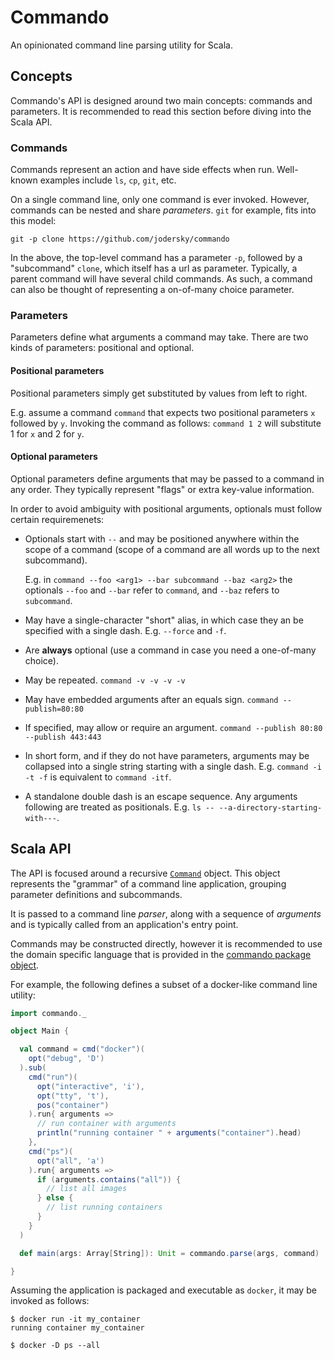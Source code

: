 # Commando

An opinionated command line parsing utility for Scala.

## Concepts
Commando's API is designed around two main concepts: commands and
parameters. It is recommended to read this section before diving into
the Scala API.

### Commands
Commands represent an action and have side effects when
run. Well-known examples include `ls`, `cp`, `git`, etc.

On a single command line, only one command is ever invoked. However,
commands can be nested and share *parameters*. `git` for example, fits
into this model:

```
git -p clone https://github.com/jodersky/commando
```

In the above, the top-level command has a parameter `-p`, followed by
a "subcommand" `clone`, which itself has a url as parameter. Typically,
a parent command will have several child commands. As such, a command
can also be thought of representing a on-of-many choice parameter.

### Parameters
Parameters define what arguments a command may take. There are two
kinds of parameters: positional and optional.

#### Positional parameters
Positional parameters simply get substituted by values from left to
right.

E.g. assume a command `command` that expects two positional parameters
`x` followed by `y`. Invoking the command as follows: `command 1 2`
will substitute 1 for `x` and 2 for `y`.

#### Optional parameters
Optional parameters define arguments that may be passed to a command
in any order. They typically represent "flags" or extra key-value
information.

In order to avoid ambiguity with positional arguments, optionals must
follow certain requiremenets:

- Optionals start with `--` and may be positioned anywhere within the
  scope of a command (scope of a command are all words up to the next
  subcommand).
  
  E.g. in `command --foo <arg1> --bar subcommand --baz <arg2>` the
  optionals `--foo` and `--bar` refer to `command`, and `--baz` refers
  to `subcommand`.

- May have a single-character "short" alias, in which case they an be
  specified with a single dash. E.g. `--force` and `-f`.

- Are **always** optional (use a command in case you need a
  one-of-many choice).
  
- May be repeated. `command -v -v -v -v`

- May have embedded arguments after an equals sign. `command
  --publish=80:80`

- If specified, may allow or require an argument. `command --publish
  80:80 --publish 443:443`
  
- In short form, and if they do not have parameters, arguments may be
  collapsed into a single string starting with a single
  dash. E.g. `command -i -t -f` is equivalent to `command -itf`.

- A standalone double dash is an escape sequence. Any arguments
  following are treated as positionals. E.g. `ls --
  --a-directory-starting-with---`.
  
## Scala API
The API is focused around a recursive
[`Command`](src/main/scala/definitions.scala) object. This object
represents the "grammar" of a command line application, grouping
parameter definitions and subcommands.

It is passed to a command line *parser*, along with a sequence of
*arguments* and is typically called from an application's entry point.

Commands may be constructed directly, however it is recommended to use
the domain specific language that is provided in the [commando package
object](src/main/scala/package.scala).

For example, the following defines a subset of a docker-like command
line utility:

```scala
import commando._

object Main {

  val command = cmd("docker")(
    opt("debug", 'D')
  ).sub(
    cmd("run")(
      opt("interactive", 'i'),
      opt("tty", 't'),
      pos("container")
    ).run{ arguments =>
      // run container with arguments
      println("running container " + arguments("container").head)
    },
    cmd("ps")(
      opt("all", 'a')
    ).run{ arguments =>
      if (arguments.contains("all")) {
        // list all images
      } else {
        // list running containers
      }
    }
  )

  def main(args: Array[String]): Unit = commando.parse(args, command)

}
```

Assuming the application is packaged and executable as `docker`, it
may be invoked as follows:
```
$ docker run -it my_container
running container my_container
```
```
$ docker -D ps --all
```
